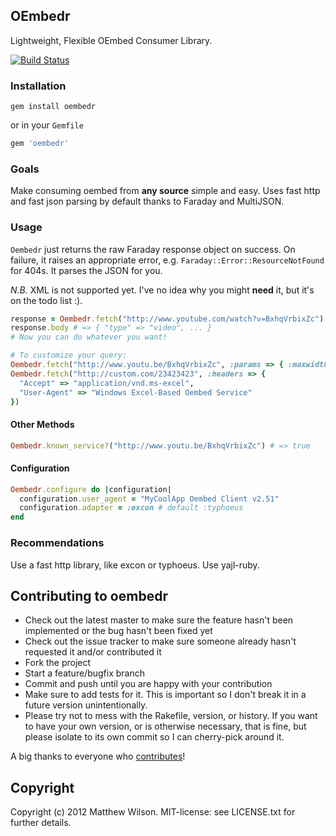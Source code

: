 ## OEmbedr

Lightweight, Flexible OEmbed Consumer Library.

[![Build Status](https://secure.travis-ci.org/agoragames/oembedr.png)](http://travis-ci.org/agoragames/oembedr)

### Installation

`gem install oembedr`

or in your `Gemfile`

```ruby
gem 'oembedr'
```

### Goals

Make consuming oembed from **any source** simple and easy. Uses fast http and fast json parsing by default thanks to Faraday and MultiJSON.

### Usage

`Oembedr` just returns the raw Faraday response object on success. On failure, it raises an appropriate error, e.g. `Faraday::Error::ResourceNotFound` for 404s. It parses the JSON for you.

*N.B.* XML is not supported yet. I've no idea why you might **need** it, but it's on the todo list :).

```ruby
response = Oembedr.fetch("http://www.youtube.com/watch?v=BxhqVrbixZc")
response.body # => { "type" => "video", ... }
# Now you can do whatever you want!

# To customize your query:
Oembedr.fetch("http://www.youtu.be/BxhqVrbixZc", :params => { :maxwidth => 320 })
Oembedr.fetch("http://custom.com/23423423", :headers => {
  "Accept" => "application/vnd.ms-excel",
  "User-Agent" => "Windows Excel-Based Oembed Service"
})
```

#### Other Methods

```ruby
Oembedr.known_service?("http://www.youtu.be/BxhqVrbixZc") # => true
```

#### Configuration

```ruby
Oembedr.configure do |configuration|
  configuration.user_agent = "MyCoolApp Oembed Client v2.51"
  configuration.adapter = :excon # default :typhoeus
end
```

### Recommendations

Use a fast http library, like excon or typhoeus. Use yajl-ruby.

## Contributing to oembedr

* Check out the latest master to make sure the feature hasn't been implemented or the bug hasn't been fixed yet
* Check out the issue tracker to make sure someone already hasn't requested it and/or contributed it
* Fork the project
* Start a feature/bugfix branch
* Commit and push until you are happy with your contribution
* Make sure to add tests for it. This is important so I don't break it in a future version unintentionally.
* Please try not to mess with the Rakefile, version, or history. If you want to have your own version, or is otherwise necessary, that is fine, but please isolate to its own commit so I can cherry-pick around it.

A big thanks to everyone who [contributes](https://github.com/agoragames/oembedr/contributors)!

## Copyright

Copyright (c) 2012 Matthew Wilson. MIT-license: see LICENSE.txt for further details.

